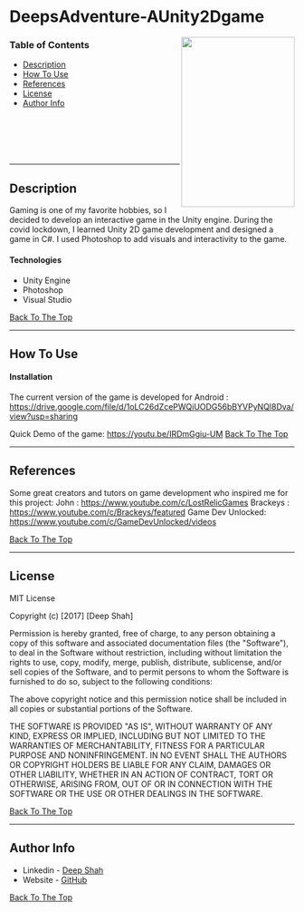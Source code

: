 # DeepsAdventure-AUnity2Dgame
<img align="right" width="200" height="300" src="https://user-images.githubusercontent.com/48095548/194118221-f0ae3190-a521-4c98-91be-308d63798260.gif">


### Table of Contents

- [Description](#description)
- [How To Use](#how-to-use)
- [References](#references)
- [License](#license)
- [Author Info](#author-info)
<br/><br/><br/><br/><br/><br/>
---

## Description

Gaming is one of my favorite hobbies, so I decided to develop an interactive game in the Unity engine. During the covid lockdown, I learned Unity 2D game development and designed a game in C#. I used Photoshop to add visuals and interactivity to the game. 

#### Technologies

- Unity Engine
- Photoshop
- Visual Studio 

[Back To The Top](#DeepsAdventure-AUnity2Dgame)

---

## How To Use

#### Installation

The current version of the game is developed for Android : https://drive.google.com/file/d/1oLC26dZcePWQiUODG56bBYVPyNQl8Dva/view?usp=sharing

Quick Demo of the game: https://youtu.be/IRDmGgiu-UM
[Back To The Top](#DeepsAdventure-AUnity2Dgame)

---

## References

Some great creators and tutors on game development who inspired me for this project:
John : https://www.youtube.com/c/LostRelicGames
Brackeys : https://www.youtube.com/c/Brackeys/featured
Game Dev Unlocked: https://www.youtube.com/c/GameDevUnlocked/videos

[Back To The Top](#DeepsAdventure-AUnity2Dgame)

---

## License

MIT License

Copyright (c) [2017] [Deep Shah]

Permission is hereby granted, free of charge, to any person obtaining a copy
of this software and associated documentation files (the "Software"), to deal
in the Software without restriction, including without limitation the rights
to use, copy, modify, merge, publish, distribute, sublicense, and/or sell
copies of the Software, and to permit persons to whom the Software is
furnished to do so, subject to the following conditions:

The above copyright notice and this permission notice shall be included in all
copies or substantial portions of the Software.

THE SOFTWARE IS PROVIDED "AS IS", WITHOUT WARRANTY OF ANY KIND, EXPRESS OR
IMPLIED, INCLUDING BUT NOT LIMITED TO THE WARRANTIES OF MERCHANTABILITY,
FITNESS FOR A PARTICULAR PURPOSE AND NONINFRINGEMENT. IN NO EVENT SHALL THE
AUTHORS OR COPYRIGHT HOLDERS BE LIABLE FOR ANY CLAIM, DAMAGES OR OTHER
LIABILITY, WHETHER IN AN ACTION OF CONTRACT, TORT OR OTHERWISE, ARISING FROM,
OUT OF OR IN CONNECTION WITH THE SOFTWARE OR THE USE OR OTHER DEALINGS IN THE
SOFTWARE.

[Back To The Top](#read-me-template)

---

## Author Info

- Linkedin - [Deep Shah](https://www.linkedin.com/in/deep-shah-378458191/)
- Website - [GitHub](https://github.com/DeepShah99)

[Back To The Top](#read-me-template)
